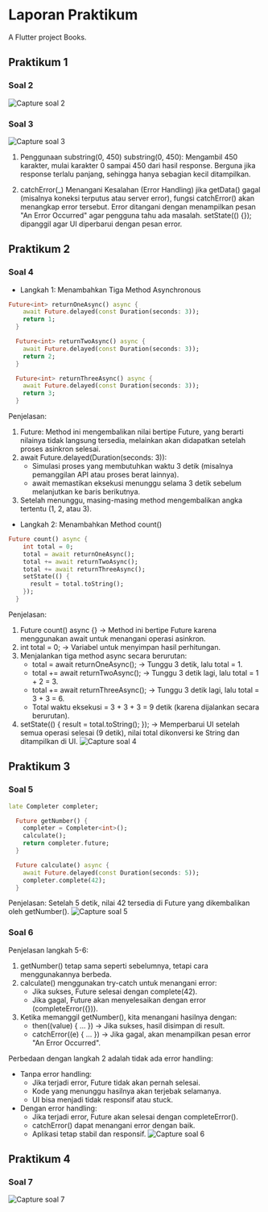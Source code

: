 # Laporan Praktikum

A Flutter project Books.

## Praktikum 1
### Soal 2
![Capture soal 2](assets/books1.png)

### Soal 3
![Capture soal 3](assets/books2.gif)

1. Penggunaan substring(0, 450)
substring(0, 450): Mengambil 450 karakter, mulai karakter 0 sampai 450 dari hasil response.
Berguna jika response terlalu panjang, sehingga hanya sebagian kecil ditampilkan.

2. catchError(_)
Menangani Kesalahan (Error Handling) jika getData() gagal (misalnya koneksi terputus atau server error), fungsi catchError() akan menangkap error tersebut.
Error ditangani dengan menampilkan pesan "An Error Occurred" agar pengguna tahu ada masalah. 
setState(() {}); dipanggil agar UI diperbarui dengan pesan error.

## Praktikum 2
### Soal 4
* Langkah 1: Menambahkan Tiga Method Asynchronous
```dart
Future<int> returnOneAsync() async {
    await Future.delayed(const Duration(seconds: 3));
    return 1;
  }

  Future<int> returnTwoAsync() async {
    await Future.delayed(const Duration(seconds: 3));
    return 2;
  }

  Future<int> returnThreeAsync() async {
    await Future.delayed(const Duration(seconds: 3));
    return 3;
  }
```

Penjelasan:
1. Future<int>: Method ini mengembalikan nilai bertipe Future<int>, yang berarti nilainya tidak langsung tersedia, melainkan akan didapatkan setelah proses asinkron selesai.
2. await Future.delayed(Duration(seconds: 3)): 
    - Simulasi proses yang membutuhkan waktu 3 detik (misalnya pemanggilan API atau proses berat lainnya).
    - await memastikan eksekusi menunggu selama 3 detik sebelum melanjutkan ke baris berikutnya.
3. Setelah menunggu, masing-masing method mengembalikan angka tertentu (1, 2, atau 3).

* Langkah 2: Menambahkan Method count()
```dart
Future count() async {
    int total = 0;
    total = await returnOneAsync();
    total += await returnTwoAsync();
    total += await returnThreeAsync();
    setState(() {
      result = total.toString();
    });
  }
```

Penjelasan:
1. Future count() async {} -> Method ini bertipe Future karena menggunakan await untuk menangani operasi asinkron.
2. int total = 0; -> Variabel untuk menyimpan hasil perhitungan.
3. Menjalankan tiga method async secara berurutan:
    - total = await returnOneAsync(); -> Tunggu 3 detik, lalu total = 1.
    - total += await returnTwoAsync(); -> Tunggu 3 detik lagi, lalu total = 1 + 2 = 3.
    - total += await returnThreeAsync(); -> Tunggu 3 detik lagi, lalu total = 3 + 3 = 6.
    - Total waktu eksekusi = 3 + 3 + 3 = 9 detik (karena dijalankan secara berurutan).
4. setState(() { result = total.toString(); }); -> Memperbarui UI setelah semua operasi selesai (9 detik), nilai total dikonversi ke String dan ditampilkan di UI.
![Capture soal 4](assets/books3.gif)

## Praktikum 3
### Soal 5
```dart
late Completer completer;

  Future getNumber() {
    completer = Completer<int>();
    calculate();
    return completer.future;
  }

  Future calculate() async {
    await Future.delayed(const Duration(seconds: 5));
    completer.complete(42);
  }
```
Penjelasan:
Setelah 5 detik, nilai 42 tersedia di Future yang dikembalikan oleh getNumber().
![Capture soal 5](assets/books4.gif)

### Soal 6
Penjelasan langkah 5-6:
1. getNumber() tetap sama seperti sebelumnya, tetapi cara menggunakannya berbeda.
2. calculate() menggunakan try-catch untuk menangani error:
    - Jika sukses, Future selesai dengan complete(42).
    - Jika gagal, Future akan menyelesaikan dengan error (completeError({})).
3. Ketika memanggil getNumber(), kita menangani hasilnya dengan:
    - then((value) { ... }) → Jika sukses, hasil disimpan di result.
    - catchError((e) { ... }) → Jika gagal, akan menampilkan pesan error "An Error Occurred".

Perbedaan dengan langkah 2 adalah tidak ada error handling:
* Tanpa error handling:
    - Jika terjadi error, Future tidak akan pernah selesai.
    - Kode yang menunggu hasilnya akan terjebak selamanya.
    - UI bisa menjadi tidak responsif atau stuck.
* Dengan error handling:
    - Jika terjadi error, Future akan selesai dengan completeError().
    - catchError() dapat menangani error dengan baik.
    - Aplikasi tetap stabil dan responsif.
![Capture soal 6](assets/books5.gif)

## Praktikum 4
### Soal 7
![Capture soal 7](assets/books6.gif)